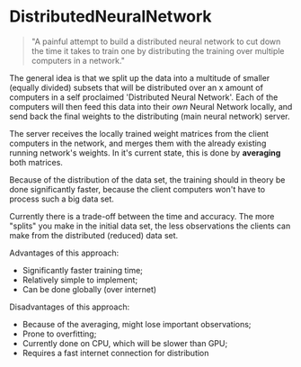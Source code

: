 # DistributedNeuralNetwork
>"A painful attempt to build a distributed neural network to cut down the time it takes to train one by distributing the training over multiple computers in a network."

The general idea is that we split up the data into a multitude of smaller (equally divided) subsets that will be distributed over an x amount of computers in a self proclaimed 'Distributed Neural Network'.
Each of the computers will then feed this data into their *own* Neural Network locally, and send back the final weights to the distributing (main neural network) server.

The server receives the locally trained weight matrices from the client computers in the network, and merges them with the already existing running network's weights. In it's current state, this is done by **averaging** both matrices.

Because of the distribution of the data set, the training should in theory be done significantly faster, because the client computers won't have to process such a big data set. 

Currently there is a trade-off between the time and accuracy. The more "splits" you make in the initial data set, the less observations the clients can make from the distributed (reduced) data set.

Advantages of this approach:

* Significantly faster training time;
* Relatively simple to implement;
* Can be done globally (over internet)

Disadvantages of this approach:

* Because of the averaging, might lose important observations;
* Prone to overfitting;
* Currently done on CPU, which will be slower than GPU;
* Requires a fast internet connection for distribution
